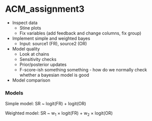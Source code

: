 # ACM_assignment3




- Inspect data  
  - Stine plots  
  - Fix variables (add feedback and change columns, fix group)
- Implement simple and weighted bayes   
  - Input: source1 (FR), source2 (OR)  
- Model quality  
  - Look at chains   
  - Sensitivity checks  
  - Prior/posterior updates  
  - F-score-ish something something - how do we normally check whether a bayesian model is good  
- Model comparison  
  
### Models
Simple model: SR ~ logit(FR) + logit(OR)

Weighted model: SR ~ w<sub>1</sub> &times; logit(FR) + w<sub>2</sub> &times; logit(OR)






